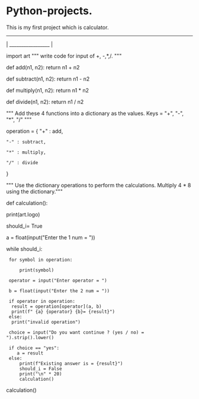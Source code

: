 # Python-projects.
This is my first project which is calculator. 

_____________________
|  _________________  |

import art
""" write code for input of +, -,*,/.
"""

def add(n1, n2):
    return n1 + n2

def subtract(n1, n2):
    return n1 - n2

def multiply(n1, n2):
    return n1 * n2

def divide(n1, n2):
    return  n1 / n2

""" Add these 4 functions into a dictionary as the values. Keys = "+", "-", "*", "/"
 """

operation = {
    "+" : add,
    
    "-" : subtract,
    
    "*" : multiply,
    
    "/" : divide

}

"""  Use the dictionary operations to perform the calculations. Multiply 4 * 8 using the dictionary."""

def calculation():
   
   print(art.logo)

   should_i= True
   
   a = float(input("Enter the 1 num = "))
   
   while should_i:
     
     for symbol in operation:
         
         print(symbol)
     
     operator = input("Enter operator = ")
     
     b = float(input("Enter the 2 num = "))

     if operator in operation:
      result = operation[operator](a, b)
      print(f" {a} {operator} {b}= {result}")
     else:
      print("invalid operation")

     choice = input("Do you want continue ? (yes / no) = ").strip().lower()

     if choice == "yes":
        a = result
     else:
         print(f"Existing answer is = {result}")
         should_i = False
         print("\n" * 20)
         calculation()

calculation()
